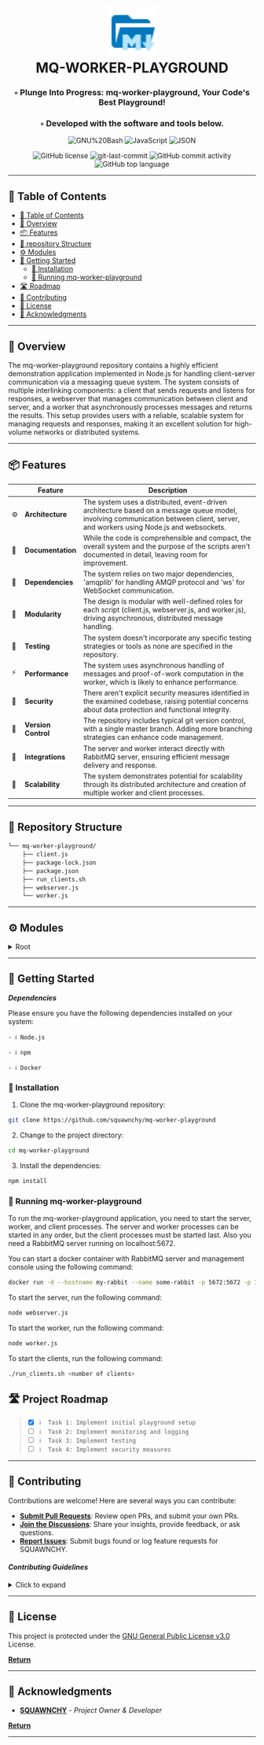 <div align="center">
<h1 align="center">
<img src="https://raw.githubusercontent.com/PKief/vscode-material-icon-theme/ec559a9f6bfd399b82bb44393651661b08aaf7ba/icons/folder-markdown-open.svg" width="100" />
<br>MQ-WORKER-PLAYGROUND</h1>
<h3>◦ Plunge Into Progress: mq-worker-playground, Your Code's Best Playground!</h3>
<h3>◦ Developed with the software and tools below.</h3>

<p align="center">
<img src="https://img.shields.io/badge/GNU%20Bash-4EAA25.svg?style=flat-square&logo=GNU-Bash&logoColor=white" alt="GNU%20Bash" />
<img src="https://img.shields.io/badge/JavaScript-F7DF1E.svg?style=flat-square&logo=JavaScript&logoColor=black" alt="JavaScript" />
<img src="https://img.shields.io/badge/JSON-000000.svg?style=flat-square&logo=JSON&logoColor=white" alt="JSON" />
</p>
<img src="https://img.shields.io/github/license/squawnchy/mq-worker-playground?style=flat-square&color=5D6D7E" alt="GitHub license" />
<img src="https://img.shields.io/github/last-commit/squawnchy/mq-worker-playground?style=flat-square&color=5D6D7E" alt="git-last-commit" />
<img src="https://img.shields.io/github/commit-activity/m/squawnchy/mq-worker-playground?style=flat-square&color=5D6D7E" alt="GitHub commit activity" />
<img src="https://img.shields.io/github/languages/top/squawnchy/mq-worker-playground?style=flat-square&color=5D6D7E" alt="GitHub top language" />
</div>

---

## 📖 Table of Contents
- [📖 Table of Contents](#-table-of-contents)
- [📍 Overview](#-overview)
- [📦 Features](#-features)
- [📂 repository Structure](#-repository-structure)
- [⚙️ Modules](#modules)
- [🚀 Getting Started](#-getting-started)
    - [🔧 Installation](#-installation)
    - [🤖 Running mq-worker-playground](#-running-mq-worker-playground)
- [🛣 Roadmap](#-roadmap)
- [🤝 Contributing](#-contributing)
- [📄 License](#-license)
- [👏 Acknowledgments](#-acknowledgments)

---


## 📍 Overview

The mq-worker-playground repository contains a highly efficient demonstration application implemented in Node.js for handling client-server communication via a messaging queue system. The system consists of multiple interlinking components: a client that sends requests and listens for responses, a webserver that manages communication between client and server, and a worker that asynchronously processes messages and returns the results. This setup provides users with a reliable, scalable system for managing requests and responses, making it an excellent solution for high-volume networks or distributed systems.

---

## 📦 Features

|    | Feature            | Description                                                                                                        |
|----|--------------------|--------------------------------------------------------------------------------------------------------------------|
| ⚙️ | **Architecture**   | The system uses a distributed, event-driven architecture based on a message queue model, involving communication between client, server, and workers using Node.js and websockets.|
| 📄 | **Documentation**  | While the code is comprehensible and compact, the overall system and the purpose of the scripts aren't documented in detail, leaving room for improvement.|
| 🔗 | **Dependencies**   | The system relies on two major dependencies, 'amqplib' for handling AMQP protocol and 'ws' for WebSocket communication.|
| 🧩 | **Modularity**     | The design is modular with well-defined roles for each script (client.js, webserver.js, and worker.js), driving asynchronous, distributed message handling.|
| 🧪 | **Testing**        | The system doesn't incorporate any specific testing strategies or tools as none are specified in the repository. |
| ⚡️ | **Performance**    | The system uses asynchronous handling of messages and proof-of-work computation in the worker, which is likely to enhance performance. |
| 🔐 | **Security**       | There aren't explicit security measures identified in the examined codebase, raising potential concerns about data protection and functional integrity.|
| 🔀 | **Version Control**| The repository includes typical git version control, with a single master branch. Adding more branching strategies can enhance code management.|
| 🔌 | **Integrations**   | The server and worker interact directly with RabbitMQ server, ensuring efficient message delivery and response.|
| 📶 | **Scalability**    | The system demonstrates potential for scalability through its distributed architecture and creation of multiple worker and client processes.|


---


## 📂 Repository Structure

```sh
└── mq-worker-playground/
    ├── client.js
    ├── package-lock.json
    ├── package.json
    ├── run_clients.sh
    ├── webserver.js
    └── worker.js

```

---


## ⚙️ Modules

<details closed><summary>Root</summary>

| File                                                                                               | Summary                                                                                                                                                                                                                                                                                                                                                                                                                                                             |
| ---                                                                                                | ---                                                                                                                                                                                                                                                                                                                                                                                                                                                                 |
| [client.js](https://github.com/squawnchy/mq-worker-playground/blob/main/client.js)                 | The client.js script is part of a messaging queue system, implemented using Node.js. It establishes a WebSocket connection and sends a word (taken from command line arguments) to a server. It listens for incoming messages, logs them with timestamps and color codes based on their type (acknowledged, finished, or unexpected), and terminates the process as appropriate.                                                                                    |
| [package-lock.json](https://github.com/squawnchy/mq-worker-playground/blob/main/package-lock.json) | The code is a `package-lock.json` file in a Node.js project named message-queue-demo. This file locks the versions of the project's dependencies to ensure consistent installations. The main dependencies used are amqplib, for interacting with AMQP protocol (message queuing), and ws, for handling WebSocket connections. Each dependency states its own version, resolved URL, and subdependencies.                                                           |
| [package.json](https://github.com/squawnchy/mq-worker-playground/blob/main/package.json)           | The code is setting up a message queue demo application with two key dependencies: amqplib and ws. The package.json file shows that the application depends on the Advanced Message Queuing Protocol library (amqplib) and WebSocket (ws) for handling networking communication. The project structure implies it includes a client.js, webserver.js, and worker.js, for client requests, a web server, and message processing respectively.                        |
| [run_clients.sh](https://github.com/squawnchy/mq-worker-playground/blob/main/run_clients.sh)       | The script run_clients.sh is designed to instantly create and run a specified number of Node.js clients, as provided by the user, through the client.js script. It ensures the user inputs the number of clients before execution and returns an error message if not. It then initiates each client in a separate background process.                                                                                                                              |
| [webserver.js](https://github.com/squawnchy/mq-worker-playground/blob/main/webserver.js)           | The code sets up a WebSocket server and establishes a connection to a RabbitMQ server, creating two queues for messaging. On receiving a message from a client, it generates a unique correlationId and sends the message to the Request queue. It listens for messages on the Response queue and forwards them to the correct client using the correlationId. The system acknowledges finished tasks and notifies clients of received messages and completed work. |
| [worker.js](https://github.com/squawnchy/mq-worker-playground/blob/main/worker.js)                 | This code is for a worker node that interacts with a RabbitMQ Server. The worker receives word messages from the word_request_queue, calculates a proof-of-work (POW) hash that starts with 0000 for each message, and sends the word along with its POW back to the word_response_queue. The POW calculation and message handling is done asynchronously to achieve efficient execution.                                                                           |

</details>

---

## 🚀 Getting Started

***Dependencies***

Please ensure you have the following dependencies installed on your system:

`- ℹ️ Node.js`

`- ℹ️ npm`

`- ℹ️ Docker`

### 🔧 Installation

1. Clone the mq-worker-playground repository:
```sh
git clone https://github.com/squawnchy/mq-worker-playground
```

2. Change to the project directory:
```sh
cd mq-worker-playground
```

3. Install the dependencies:
```sh
npm install
```

### 🤖 Running mq-worker-playground

To run the mq-worker-playground application, you need to start the server, worker, and client processes. The server and worker processes can be started in any order, but the client processes must be started last. Also you need a RabbitMQ server running on localhost:5672.

You can start a docker container with RabbitMQ server and management console using the following command:

```sh
docker run -d --hostname my-rabbit --name some-rabbit -p 5672:5672 -p 15672:15672 rabbitmq:3-management
```

To start the server, run the following command:

```sh
node webserver.js
```

To start the worker, run the following command:

```sh
node worker.js
```

To start the clients, run the following command:

```sh
./run_clients.sh <number of clients>
```


## 🛣 Project Roadmap

> - [X] `ℹ️  Task 1: Implement initial playground setup`
> - [ ] `ℹ️  Task 2: Implement monitoring and logging`
> - [ ] `ℹ️  Task 3: Implement testing`
> - [ ] `ℹ️  Task 4: Implement security measures`


---

## 🤝 Contributing

Contributions are welcome! Here are several ways you can contribute:

- **[Submit Pull Requests](https://github.com/squawnchy/mq-worker-playground/blob/main/CONTRIBUTING.md)**: Review open PRs, and submit your own PRs.
- **[Join the Discussions](https://github.com/squawnchy/mq-worker-playground/discussions)**: Share your insights, provide feedback, or ask questions.
- **[Report Issues](https://github.com/squawnchy/mq-worker-playground/issues)**: Submit bugs found or log feature requests for SQUAWNCHY.

#### *Contributing Guidelines*

<details closed>
<summary>Click to expand</summary>

1. **Fork the Repository**: Start by forking the project repository to your GitHub account.
2. **Clone Locally**: Clone the forked repository to your local machine using a Git client.
   ```sh
   git clone <your-forked-repo-url>
   ```
3. **Create a New Branch**: Always work on a new branch, giving it a descriptive name.
   ```sh
   git checkout -b new-feature-x
   ```
4. **Make Your Changes**: Develop and test your changes locally.
5. **Commit Your Changes**: Commit with a clear and concise message describing your updates.
   ```sh
   git commit -m 'Implemented new feature x.'
   ```
6. **Push to GitHub**: Push the changes to your forked repository.
   ```sh
   git push origin new-feature-x
   ```
7. **Submit a Pull Request**: Create a PR against the original project repository. Clearly describe the changes and their motivations.

Once your PR is reviewed and approved, it will be merged into the main branch.

</details>

---

## 📄 License


This project is protected under the [GNU General Public License v3.0](https://github.com/squawnchy/mq-worker-playground/blob/master/LICENSE) License.

[**Return**](#Top)

---

## 👏 Acknowledgments

- [**SQUAWNCHY**](https://github.com/squawnchy) - *Project Owner & Developer*

[**Return**](#Top)

---

